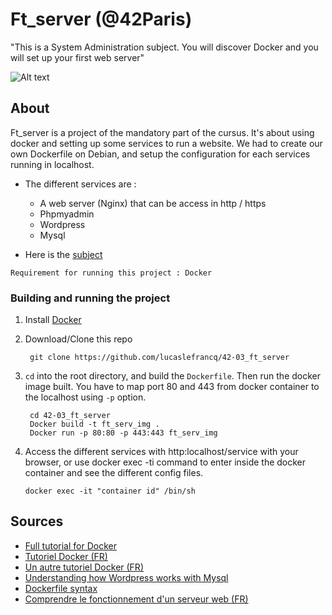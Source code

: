 # Ft_server (@42Paris)

"This is a System Administration subject. You will discover Docker and you will set up your first web server"

![Alt text](https://github.com/lucaslefrancq/42-03_ft_server/blob/master/ft_server_example.png)

## About

Ft_server is a project of the mandatory part of the cursus.
It's about using docker and setting up some services to run a website.
We had to create our own Dockerfile on Debian, and setup the configuration for
each services running in localhost.

- The different services are :
    - A web server (Nginx) that can be access in http / https
	- Phpmyadmin
    - Wordpress
    - Mysql

- Here is the [subject][1]

`Requirement for running this project : Docker`

### Building and running the project

1. Install [Docker][2]

2. Download/Clone this repo

        git clone https://github.com/lucaslefrancq/42-03_ft_server

2. `cd` into the root directory, and build the `Dockerfile`. Then run the docker image built.
	You have to map port 80 and 443 from docker container to the localhost using `-p` option.

        cd 42-03_ft_server
        Docker build -t ft_serv_img .
		Docker run -p 80:80 -p 443:443 ft_serv_img

3.  Access the different services with http:localhost/service with your browser, or use docker exec -ti
	command to enter inside the docker container and see the different config files.

        docker exec -it "container id" /bin/sh

## Sources

- [Full tutorial for Docker][3]
- [Tutoriel Docker (FR)][4]
- [Un autre tutoriel Docker (FR)][8]
- [Understanding how Wordpress works with Mysql][5]
- [Dockerfile syntax][6]
- [Comprendre le fonctionnement d'un serveur web (FR)][7]

[1]: https://github.com/lucaslefrancq/42-03_ft_server/blob/master/ft_server.en.subject.pdf
[2]: https://docs.docker.com/get-docker/
[3]: https://www.youtube.com/watch?v=jPdIRX6q4jA&list=PLy7NrYWoggjzfAHlUusx2wuDwfCrmJYcs&ab_channel=TechWorldwithNana
[4]: https://www.wanadev.fr/23-tuto-docker-comprendre-docker-partie1/
[5]: https://premium.wpmudev.org/blog/mysql-databases/
[6]: https://docs.docker.com/engine/reference/builder/
[7]: https://www.youtube.com/watch?v=msB9AvJ4bTM&ab_channel=Cookieconnect%C3%A9
[8]: https://devopssec.fr/article/differences-virtualisation-et-conteneurisation